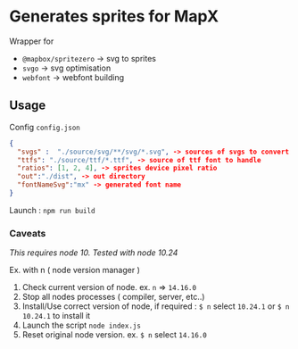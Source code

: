 # Generates sprites for MapX

Wrapper for 

- `@mapbox/spritezero` -> svg to sprites 
- `svgo` -> svg optimisation
- `webfont` -> webfont building 


## Usage

Config `config.json`
```json
{
  "svgs" :  "./source/svg/**/svg/*.svg", -> sources of svgs to convert
  "ttfs": "./source/ttf/*.ttf", -> source of ttf font to handle 
  "ratios": [1, 2, 4], -> sprites device pixel ratio
  "out":"./dist", -> out directory 
  "fontNameSvg":"mx" -> generated font name 
}
```

Launch : `npm run build`

### Caveats

*This requires node 10. Tested with node 10.24*

Ex. with n ( node version manager )

1. Check current version of node. ex. `n` => `14.16.0` 
2. Stop all nodes processes ( compiler, server, etc..)
3. Install/Use correct version of node, if required : `$ n` select `10.24.1` or `$ n 10.24.1` to install it
4. Launch the script `node index.js`
5. Reset original node version. ex. `$ n` select `14.16.0`


 
